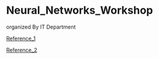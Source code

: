 # Neural_Networks_Workshop
organized By IT Department 

[Reference_1](https://drive.google.com/drive/folders/1dYzNtRkb_jXaPOAA0hZT8TkEoOD8hGut?usp=share_link)

[Reference_2](https://drive.google.com/drive/folders/1dYzNtRkb_jXaPOAA0hZT8TkEoOD8hGut)
